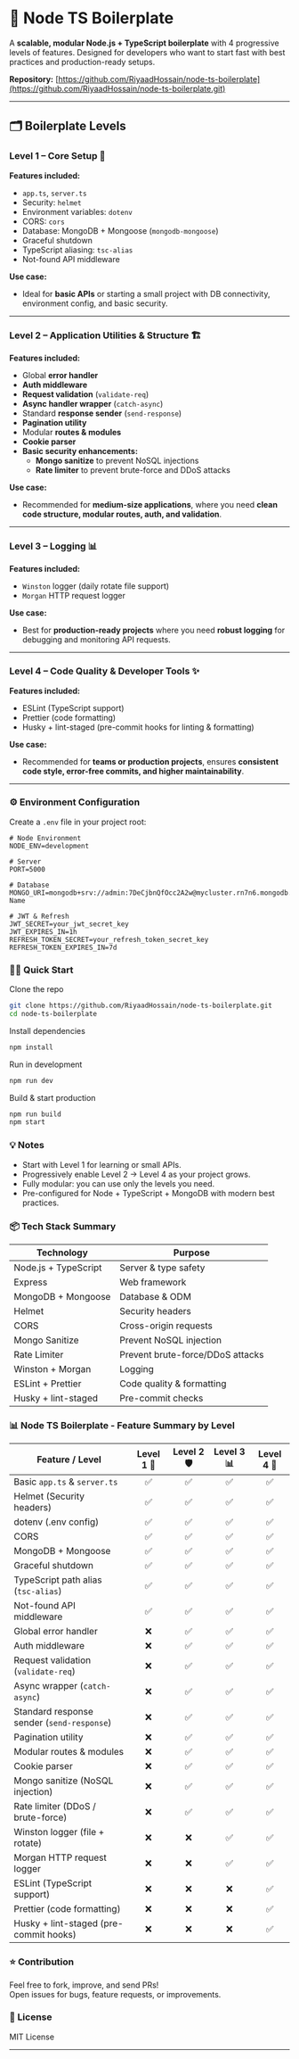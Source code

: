 # 🚀 Node TS Boilerplate

A **scalable, modular Node.js + TypeScript boilerplate** with 4 progressive levels of features. Designed for developers who want to start fast with best practices and production-ready setups.

**Repository:** [https://github.com/RiyaadHossain/node-ts-boilerplate](https://github.com/RiyaadHossain/node-ts-boilerplate.git)

---

## 🗂 Boilerplate Levels

### Level 1 – Core Setup 🌱

**Features included:**

- `app.ts`, `server.ts`
- Security: `helmet`
- Environment variables: `dotenv`
- CORS: `cors`
- Database: MongoDB + Mongoose (`mongodb-mongoose`)
- Graceful shutdown
- TypeScript aliasing: `tsc-alias`
- Not-found API middleware

**Use case:**

- Ideal for **basic APIs** or starting a small project with DB connectivity, environment config, and basic security.

---

### Level 2 – Application Utilities & Structure 🏗

**Features included:**

- Global **error handler**
- **Auth middleware**
- **Request validation** (`validate-req`)
- **Async handler wrapper** (`catch-async`)
- Standard **response sender** (`send-response`)
- **Pagination utility**
- Modular **routes & modules**
- **Cookie parser**
- **Basic security enhancements:**  
  - **Mongo sanitize** to prevent NoSQL injections  
  - **Rate limiter** to prevent brute-force and DDoS attacks  

**Use case:**

- Recommended for **medium-size applications**, where you need **clean code structure, modular routes, auth, and validation**.

---

### Level 3 – Logging 📊

**Features included:**

- `Winston` logger (daily rotate file support)
- `Morgan` HTTP request logger

**Use case:**

- Best for **production-ready projects** where you need **robust logging** for debugging and monitoring API requests.

---

### Level 4 – Code Quality & Developer Tools ✨

**Features included:**

- ESLint (TypeScript support)
- Prettier (code formatting)
- Husky + lint-staged (pre-commit hooks for linting & formatting)

**Use case:**

- Recommended for **teams or production projects**, ensures **consistent code style, error-free commits, and higher maintainability**.

---

### ⚙️ Environment Configuration

Create a `.env` file in your project root:

```dotenv
# Node Environment
NODE_ENV=development

# Server
PORT=5000

# Database
MONGO_URI=mongodb+srv://admin:7DeCjbnQfOcc2A2w@mycluster.rn7n6.mongodb.net/DB-Name

# JWT & Refresh
JWT_SECRET=your_jwt_secret_key
JWT_EXPIRES_IN=1h
REFRESH_TOKEN_SECRET=your_refresh_token_secret_key
REFRESH_TOKEN_EXPIRES_IN=7d
```

### 🏃‍♂️ Quick Start

Clone the repo

```bash
git clone https://github.com/RiyaadHossain/node-ts-boilerplate.git
cd node-ts-boilerplate
```

Install dependencies

```bash
npm install
```

Run in development

```bash
npm run dev
```

Build & start production

```bash
npm run build
npm start
```

### 💡 Notes

- Start with Level 1 for learning or small APIs.
- Progressively enable Level 2 → Level 4 as your project grows.
- Fully modular: you can use only the levels you need.
- Pre-configured for Node + TypeScript + MongoDB with modern best practices.

### 📦 Tech Stack Summary

| Technology           | Purpose                          |
| -------------------- | -------------------------------- |
| Node.js + TypeScript | Server & type safety             |
| Express              | Web framework                    |
| MongoDB + Mongoose   | Database & ODM                   |
| Helmet               | Security headers                 |
| CORS                 | Cross-origin requests            |
| Mongo Sanitize       | Prevent NoSQL injection          |
| Rate Limiter         | Prevent brute-force/DDoS attacks |
| Winston + Morgan     | Logging                          |
| ESLint + Prettier    | Code quality & formatting        |
| Husky + lint-staged  | Pre-commit checks                |

### 📊 Node TS Boilerplate - Feature Summary by Level

| Feature / Level                       | Level 1 🌱 | Level 2 🛡️ | Level 3 📊 | Level 4 🚀 |
|--------------------------------------|:----------:|:-----------:|:----------:|:----------:|
| Basic `app.ts` & `server.ts`          | ✅         | ✅          | ✅         | ✅         |
| Helmet (Security headers)             | ✅         | ✅          | ✅         | ✅         |
| dotenv (.env config)                  | ✅         | ✅          | ✅         | ✅         |
| CORS                                 | ✅         | ✅          | ✅         | ✅         |
| MongoDB + Mongoose                    | ✅         | ✅          | ✅         | ✅         |
| Graceful shutdown                     | ✅         | ✅          | ✅         | ✅         |
| TypeScript path alias (`tsc-alias`)  | ✅         | ✅          | ✅         | ✅         |
| Not-found API middleware              | ✅         | ✅          | ✅         | ✅         |
| Global error handler                  | ❌         | ✅          | ✅         | ✅         |
| Auth middleware                        | ❌         | ✅          | ✅         | ✅         |
| Request validation (`validate-req`)  | ❌         | ✅          | ✅         | ✅         |
| Async wrapper (`catch-async`)        | ❌         | ✅          | ✅         | ✅         |
| Standard response sender (`send-response`) | ❌     | ✅          | ✅         | ✅         |
| Pagination utility                     | ❌         | ✅          | ✅         | ✅         |
| Modular routes & modules              | ❌         | ✅          | ✅         | ✅         |
| Cookie parser                          | ❌         | ✅          | ✅         | ✅         |
| Mongo sanitize (NoSQL injection)      | ❌         | ✅          | ✅         | ✅         |
| Rate limiter (DDoS / brute-force)    | ❌         | ✅          | ✅         | ✅         |
| Winston logger (file + rotate)        | ❌         | ❌          | ✅         | ✅         |
| Morgan HTTP request logger            | ❌         | ❌          | ✅         | ✅         |
| ESLint (TypeScript support)           | ❌         | ❌          | ❌         | ✅         |
| Prettier (code formatting)            | ❌         | ❌          | ❌         | ✅         |
| Husky + lint-staged (pre-commit hooks)| ❌         | ❌          | ❌         | ✅         |


### ⭐ Contribution

Feel free to fork, improve, and send PRs! <br>
Open issues for bugs, feature requests, or improvements.

### 📜 License

MIT License

---
